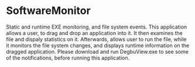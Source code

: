 # SoftwareMonitor
Static and runtime EXE monitoring, and file system events. This application allows a user, to drag and drop an application into it.
It then examines the file and dispaly statistics on it. 
Afterwards, allows user to run the file, while it monitors the file system changes, and displays runtime information on the dragged application.
Please download and run DegbuView.exe to see some of the notifications, before running this application.
